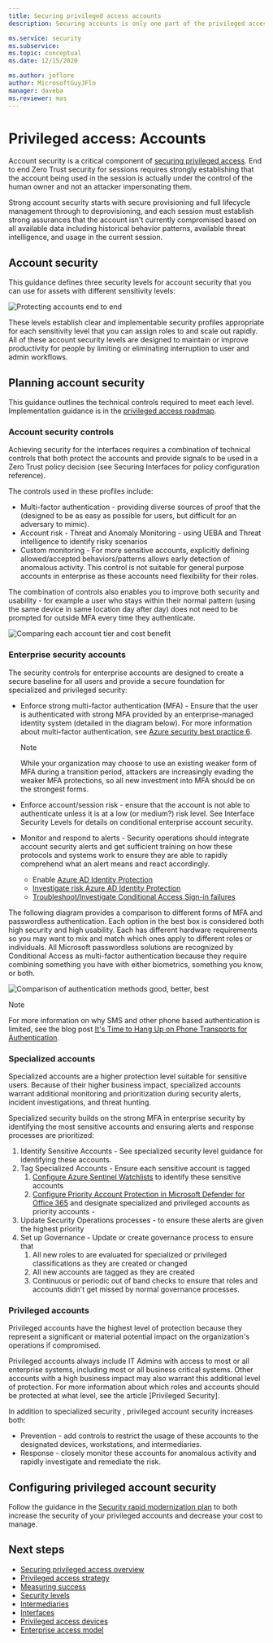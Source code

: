 ```yaml
---
title: Securing privileged access accounts
description: Securing accounts is only one part of the privileged access story

ms.service: security
ms.subservice: 
ms.topic: conceptual
ms.date: 12/15/2020

ms.author: joflore
author: MicrosoftGuyJFlo
manager: daveba
ms.reviewer: mas
---
```

# Privileged access: Accounts

Account security is a critical component of [securing privileged access](overview.md). End to end Zero Trust security for sessions requires strongly establishing that the account being used in the session is actually under the control of the human owner and not an attacker impersonating them.

Strong account security starts with secure provisioning and full lifecycle management through to deprovisioning, and each session must establish strong assurances that the account isn't currently compromised based on all available data including historical behavior patterns, available threat intelligence, and usage in the current session.  

## Account security

This guidance defines three security levels for account security that you can use for assets with different sensitivity levels:

![Protecting accounts end to end](./media/privileged-access-accounts/end-to-end-protecting-accounts.png)

These levels establish clear and implementable security profiles appropriate for each sensitivity level that you can assign roles to and scale out rapidly. All of these account security levels are designed to maintain or improve productivity for people by limiting or eliminating interruption to user and admin workflows. 

## Planning account security 

This guidance outlines the technical controls required to meet each level. Implementation guidance is in the [privileged access roadmap](security-rapid-modernization-plan.md). 

### Account security controls

Achieving security for the interfaces requires a combination of technical controls that both protect the accounts and provide signals to be used in a Zero Trust policy decision (see Securing Interfaces for policy configuration reference).  

The controls used in these profiles include: 

- Multi-factor authentication - providing diverse sources of proof that the (designed to be as easy as possible for users, but difficult for an adversary to mimic). 
- Account risk - Threat and Anomaly Monitoring - using UEBA and Threat intelligence to identify risky scenarios
- Custom monitoring - For more sensitive accounts, explicitly defining allowed/accepted behaviors/patterns allows early detection of anomalous activity. This control is not suitable for general purpose accounts in enterprise as these accounts need flexibility for their roles.  

The combination of controls also enables you to improve both security and usability - for example a user who stays within their normal pattern (using the same device in same location day after day) does not need to be prompted for outside MFA every time they authenticate.  

![Comparing each account tier and cost benefit](./media/privileged-access-accounts/compare-account-controls-by-level.png)

### Enterprise security accounts 

The security controls for enterprise accounts are designed to create a secure baseline for all users and provide a secure foundation for specialized and privileged security:

- Enforce strong multi-factor authentication (MFA) - Ensure that the user is authenticated with strong MFA provided by an enterprise-managed identity system (detailed in the diagram below). For more information about multi-factor authentication, see [Azure security best practice 6](https://docs.microsoft.com/azure/cloud-adoption-framework/security/security-top-10#6-technology-require-passwordless-or-multi-factor-authentication-mfa).

   > [!NOTE]
   > While your organization may choose to use an existing weaker form of MFA during a transition period, attackers are increasingly evading the weaker MFA protections, so all new investment into MFA should be on the strongest forms. 

- Enforce account/session risk - ensure that the account is not able to authenticate unless it is at a low (or medium?) risk level. See Interface Security Levels for details on conditional enterprise account security. 
- Monitor and respond to alerts - Security operations should integrate account security alerts and get sufficient training on how these protocols and systems work to ensure they are able to rapidly comprehend what an alert means and react accordingly. 
   - Enable [Azure AD Identity Protection](https://docs.microsoft.com/azure/active-directory/identity-protection/overview-identity-protection)
   - [Investigate risk Azure AD Identity Protection](https://docs.microsoft.com/azure/active-directory/identity-protection/howto-identity-protection-investigate-risk)
   - [Troubleshoot/Investigate Conditional Access Sign-in failures](https://docs.microsoft.com/azure/active-directory/conditional-access/troubleshoot-conditional-access)

The following diagram provides a comparison to different forms of MFA and passwordless authentication. Each option in the best box is considered both high security and high usability. Each has different hardware requirements so you may want to mix and match which ones apply to different roles or individuals. All Microsoft passwordless solutions are recognized by Conditional Access as multi-factor authentication because they require combining something you have with either biometrics, something you know, or both.  

![Comparison of authentication methods good, better, best](./media/privileged-access-accounts/compare-authentication-methods.png)

 > [!NOTE]
 > For more information on why SMS and other phone based authentication is limited, see the blog post [It's Time to Hang Up on Phone Transports for Authentication](https://techcommunity.microsoft.com/t5/azure-active-directory-identity/it-s-time-to-hang-up-on-phone-transports-for-authentication/ba-p/1751752).

### Specialized accounts

Specialized accounts are a higher protection level suitable for sensitive users. Because of their higher business impact, specialized accounts warrant additional monitoring and prioritization during security alerts, incident investigations, and threat hunting. 

Specialized security builds on the strong MFA in enterprise security by identifying the most sensitive accounts and ensuring alerts and response processes are prioritized:

1. Identify Sensitive Accounts - See specialized security level guidance for identifying these accounts. 
1. Tag Specialized Accounts - Ensure each sensitive account is tagged
   1. [Configure Azure Sentinel Watchlists](https://docs.microsoft.com/azure/sentinel/watchlists) to identify these sensitive accounts 
   1. [Configure Priority Account Protection in Microsoft Defender for Office 365](https://techcommunity.microsoft.com/t5/microsoft-defender-for-office/announcing-priority-account-protection-in-microsoft-defender-for/ba-p/1696385) and designate specialized and privileged accounts as priority accounts - 
1. Update Security Operations processes - to ensure these alerts are given the highest priority
1. Set up Governance - Update or create governance process to ensure that
   1. All new roles to are evaluated for specialized or privileged classifications as they are created or changed
   1. All new accounts are tagged as they are created
   1. Continuous or periodic out of band checks to ensure that roles and accounts didn't get missed by normal governance processes. 

### Privileged accounts

Privileged accounts have the highest level of protection because they represent a significant or material potential impact on the organization's operations if compromised.

Privileged accounts always include IT Admins with access to most or all enterprise systems, including most or all business critical systems. Other accounts with a high business impact may also warrant this additional level of protection. For more information about which roles and accounts should be protected at what level, see the article [Privileged Security]. 

In addition to specialized security , privileged account security increases both:

- Prevention - add controls to restrict the usage of these accounts to the designated devices, workstations, and intermediaries. 
- Response - closely monitor these accounts for anomalous activity and rapidly investigate and remediate the risk. 

## Configuring privileged account security 

Follow the guidance in the [Security rapid modernization plan](security-rapid-modernization-plan.md) to both increase the security of your privileged accounts and decrease your cost to manage. 

## Next steps

- [Securing privileged access overview](overview.md)
- [Privileged access strategy](privileged-access-strategy.md)
- [Measuring success](privileged-access-success-criteria.md)
- [Security levels](privileged-access-security-levels.md)
- [Intermediaries](privileged-access-intermediaries.md)
- [Interfaces](privileged-access-interfaces.md)
- [Privileged access devices](concept-azure-managed-workstation.md)
- [Enterprise access model](privileged-access-access-model.md)

